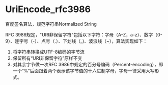 # UriEncode_rfc3986
百度签名算法，规范字符串Normalized String


RFC 3986规定，"URI非保留字符"包括以下字符：字母（A-Z，a-z）、数字（0-9）、连字号（-）、点号（.）、下划线（_)、波浪线（~），算法实现如下：
1. 将字符串转换成UTF-8编码的字节流
2. 保留所有“URI非保留字符”原样不变
3. 对其余字节做一次RFC 3986中规定的百分号编码（Percent-encoding），即一个“%”后面跟着两个表示该字节值的十六进制字母，字母一律采用大写形式。
